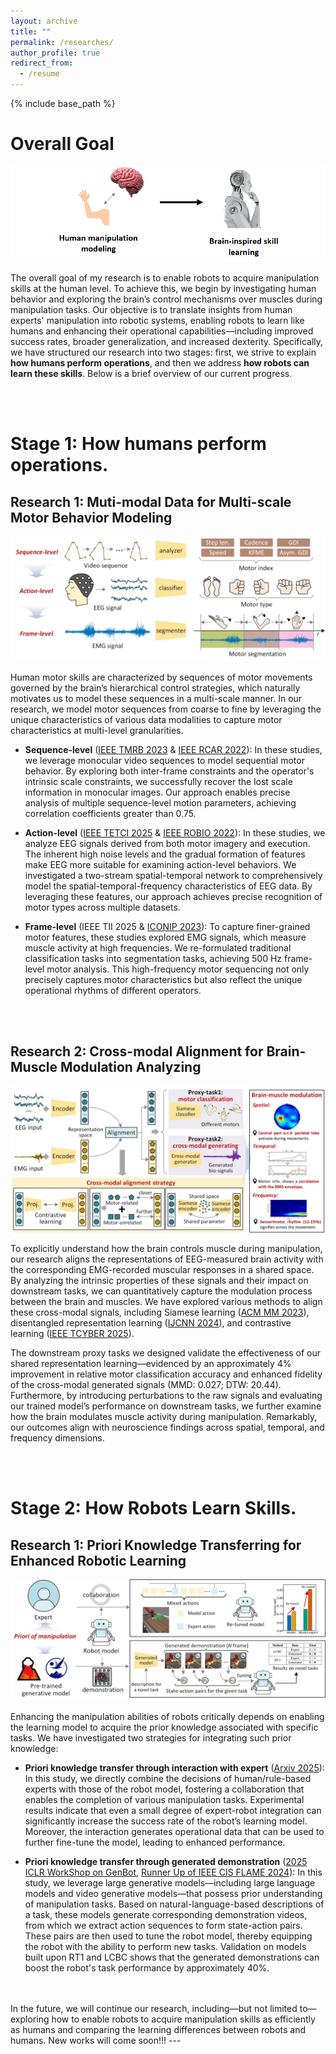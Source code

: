 ```yaml
---
layout: archive
title: ""
permalink: /researches/
author_profile: true
redirect_from:
  - /resume
---
```


{% include base_path %}

Overall Goal
====

![overall](r0.png)

The overall goal of my research is to enable robots to acquire manipulation skills at the human level. To achieve this, we begin by investigating human behavior and exploring the brain’s control mechanisms over muscles during manipulation tasks. Our objective is to translate insights from human experts' manipulation into robotic systems, enabling robots to learn like humans and enhancing their operational capabilities—including improved success rates, broader generalization, and increased dexterity. Specifically, we have structured our research into two stages: first, we strive to explain **how humans perform operations**, and then we address **how robots can learn these skills**. Below is a brief overview of our current progress.

<br>
<br>

Stage 1: How humans perform operations.
====

Research 1: Muti-modal Data for Multi-scale Motor Behavior Modeling
---

![MMBM](MMBM.jpg)


Human motor skills are characterized by sequences of motor movements governed by the brain’s hierarchical control strategies, which naturally motivates us to model these sequences in a multi-scale manner. In our research, we model motor sequences from coarse to fine by leveraging the unique characteristics of various data modalities to capture motor characteristics at multi-level granularities.

* **Sequence-level** ([IEEE TMRB 2023](https://ieeexplore.ieee.org/abstract/document/10026874) & [IEEE RCAR 2022](https://ieeexplore.ieee.org/abstract/document/9872256)): In these studies, we leverage monocular video sequences to model sequential motor behavior. By exploring both inter-frame constraints and the operator's intrinsic scale constraints, we successfully recover the lost scale information in monocular images. Our approach enables precise analysis of multiple sequence-level motion parameters, achieving correlation coefficients greater than 0.75.

* **Action-level** ([IEEE TETCI 2025](https://ieeexplore.ieee.org/abstract/document/10663067) & [IEEE ROBIO 2022](https://ieeexplore.ieee.org/abstract/document/10011927)): In these studies, we analyze EEG signals derived from both motor imagery and execution. The inherent high noise levels and the gradual formation of features make EEG more suitable for examining action-level behaviors. We investigated a two-stream spatial-temporal network to comprehensively model the spatial-temporal-frequency characteristics of EEG data. By leveraging these features, our approach achieves precise recognition of motor types across multiple datasets.
  
* **Frame-level** (IEEE TII 2025 & [ICONIP 2023](https://link.springer.com/chapter/10.1007/978-981-99-8067-3_30)): To capture finer-grained motor features, these studies explored EMG signals, which measure muscle activity at high frequencies. We re-formulated traditional classification tasks into segmentation tasks, achieving 500 Hz frame-level motor analysis. This high-frequency motor sequencing not only precisely captures motor characteristics but also reflect the unique operational rhythms of different operators.

<br>
<br>

Research 2: Cross-modal Alignment for Brain-Muscle Modulation Analyzing
---

![CABMA](CABMA.jpg)

To explicitly understand how the brain controls muscle during manipulation, our research aligns the representations of EEG-measured brain activity with the corresponding EMG-recorded muscular responses in a shared space. By analyzing the intrinsic properties of these signals and their impact on downstream tasks, we can quantitatively capture the modulation process between the brain and muscles. We have explored various methods to align these cross-modal signals, including Siamese learning ([ACM MM 2023](https://dl.acm.org/doi/abs/10.1145/3581783.3613794)), disentangled representation learning ([IJCNN 2024](https://ieeexplore.ieee.org/abstract/document/10650264)), and contrastive learning ([IEEE TCYBER 2025](https://ieeexplore.ieee.org/abstract/document/10722863)). 

The downstream proxy tasks we designed validate the effectiveness of our shared representation learning—evidenced by an approximately 4% improvement in relative motor classification accuracy and enhanced fidelity of the cross-modal generated signals (MMD: 0.027; DTW: 20.44). Furthermore, by introducing perturbations to the raw signals and evaluating our trained model’s performance on downstream tasks, we further examine how the brain modulates muscle activity during manipulation. Remarkably, our outcomes align with neuroscience findings across spatial, temporal, and frequency dimensions.

<br>
<br>

Stage 2: How Robots Learn Skills.
====

Research 1: Priori Knowledge Transferring for Enhanced Robotic Learning
---
![RLPK](RLPK.jpg)

Enhancing the manipulation abilities of robots critically depends on enabling the learning model to acquire the prior knowledge associated with specific tasks. We have investigated two strategies for integrating such prior knowledge:

* **Priori knowledge transfer through interaction with expert** ([Arxiv 2025](https://arxiv.org/abs/2503.04163)): In this study, we directly combine the decisions of human/rule-based experts with those of the robot model, fostering a collaboration that enables the completion of various manipulation tasks. Experimental results indicate that even a small degree of expert-robot integration can significantly increase the success rate of the robot’s learning model. Moreover, the interaction generates operational data that can be used to further fine-tune the model, leading to enhanced performance.

* **Priori knowledge transfer through generated demonstration** ([2025 ICLR WorkShop on GenBot](https://arxiv.org/abs/2412.09286), [Runner Up of IEEE CIS FLAME 2024](https://cis.ieee.org/activities/educational-activites/competitions/flame-technical-challenge-2024-final-submissions)): In this study, we leverage large generative models—including large language models and video generative models—that possess prior understanding of manipulation tasks. Based on natural-language-based descriptions of a task, these models generate corresponding demonstration videos, from which we extract action sequences to form state-action pairs. These pairs are then used to tune the robot model, thereby equipping the robot with the ability to perform new tasks. Validation on models built upon RT1 and LCBC shows that the generated demonstrations can boost the robot's task performance by approximately 40%.



<br>
<br>
In the future, we will continue our research, including—but not limited to—exploring how to enable robots to acquire manipulation skills as efficiently as humans and comparing the learning differences between robots and humans. New works will come soon!!!
---
